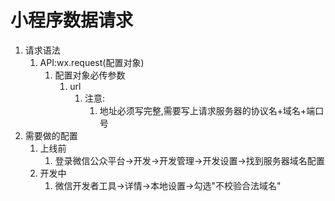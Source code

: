 # 小程序数据请求

1. 请求语法
   1. API:wx.request(配置对象)
      1. 配置对象必传参数
         1. url
            1. 注意:
               1. 地址必须写完整,需要写上请求服务器的协议名+域名+端口号
2. 需要做的配置
   1. 上线前
      1. 登录微信公众平台->开发->开发管理->开发设置->找到服务器域名配置
   2. 开发中
      1. 微信开发者工具->详情->本地设置->勾选"不校验合法域名"